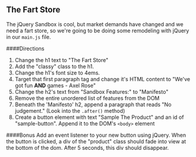 ## The Fart Store

The jQuery Sandbox is cool, but market demands have changed and we need a fart store, so we're going to be doing some remodeling with jQuery in our `main.js` file.

####Directions
1. Change the h1 text to "The Fart Store"
1. Add the "classy" class to the h1.
1. Change the h1's font size to 4ems.
1. Target that first paragraph tag and change it's HTML content to "We've got fun <strong>AND</strong> games - Axel Rose"
1. Change the h2's text from "Sandbox Features:" to "Manifesto"
1. Remove the entire unordered list of features from the DOM
1. Beneath the 'Manifesto' h2, append a paragraph that reads "No judgement." (Look into the `.after()` method)
1. Create a button element with text "Sample The Product" and an id of "sample-button". Append it to the DOM's `<body>` element

####Bonus
Add an event listener to your new button using jQuery. When the button is clicked, a div of the "product" class should fade into view at the bottom of the dom. After 5 seconds, this div should disappear. 


